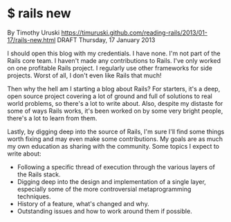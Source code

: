 $ rails new
===========

  By Timothy Uruski
  <https://timuruski.github.com/reading-rails/2013/01-17/rails-new.html>
  DRAFT Thursday, 17 January 2013


I should open this blog with my credentials.  I have none.  I'm not part
of the Rails core team.  I haven't made any contributions to Rails.
I've only worked on one profitable Rails project.  I regularly use other
frameworks for side projects.  Worst of all, I don't even like Rails
that much!

Then why the hell am I starting a blog about Rails?  For starters, it's
a deep, open source project covering a lot of ground and full of
solutions to real world problems, so there's a lot to write about.
Also, despite my distaste for some of ways Rails works, it's been worked
on by some very bright people, there's a lot to learn from them.

Lastly, by digging deep into the source of Rails, I'm sure I'll find
some things worth fixing and may even make some contributions.  My goals
are as much my own education as sharing with the community.  Some topics
I expect to write about:

* Following a specific thread of execution through the various layers of
  the Rails stack.
* Digging deep into the design and implementation of a single layer,
  especially some of the more controversial metaprogramming techniques.
* History of a feature, what's changed and why.
* Outstanding issues and how to work around them if possible.



